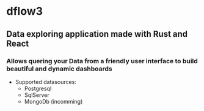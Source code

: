 # dflow3

## Data exploring application made with Rust and React
### Allows quering your Data from a friendly user interface to build beautiful and dynamic dashboards
- Supported datasources:
  - Postgresql
  - SqlServer
  - MongoDb (incomming)
